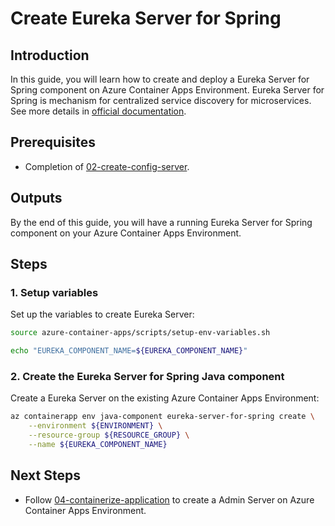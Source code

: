 # Create Eureka Server for Spring
## Introduction
In this guide, you will learn how to create and deploy a Eureka Server for Spring component on Azure Container Apps Environment. Eureka Server for Spring is mechanism for centralized service discovery for microservices. See more details in [official documentation](https://learn.microsoft.com/azure/container-apps/java-eureka-server-usage).

## Prerequisites
- Completion of [02-create-config-server](./02-create-config-server.md).

## Outputs
By the end of this guide, you will have a running Eureka Server for Spring component on your Azure Container Apps Environment.

## Steps

### 1. Setup variables
Set up the variables to create Eureka Server:
```bash
source azure-container-apps/scripts/setup-env-variables.sh

echo "EUREKA_COMPONENT_NAME=${EUREKA_COMPONENT_NAME}"
```

### 2. Create the Eureka Server for Spring Java component
Create a Eureka Server on the existing Azure Container Apps Environment:
```bash
az containerapp env java-component eureka-server-for-spring create \
    --environment ${ENVIRONMENT} \
    --resource-group ${RESOURCE_GROUP} \
    --name ${EUREKA_COMPONENT_NAME}
```

## Next Steps

- Follow [04-containerize-application](./04-containerize-application.md) to create a Admin Server on Azure Container Apps Environment.